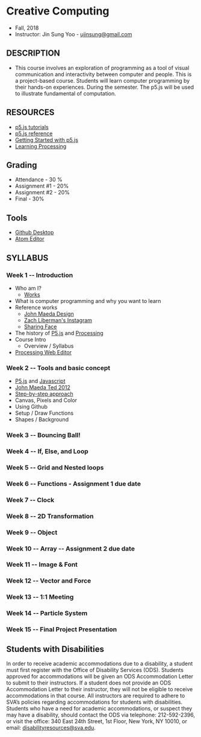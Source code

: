 # Creative Computing
- Fall, 2018
- Instructor: Jin Sung Yoo - ujinsung@gmail.com

## DESCRIPTION
- This course involves an exploration of programming as a tool of visual communication and interactivity between computer and people. This is a project-based course. Students will learn computer programming by their hands-on experiences. During the semester. The p5.js will be used to illustrate fundamental of computation.

## RESOURCES
- [p5.js tutorials](https://p5js.org/learn/)
- [p5.js reference](http://p5js.org/reference)
- [Getting Started with p5.js](http://amzn.to/1PmztVt)
- [Learning Processing](http://learningprocessing.com/)

## Grading
* Attendance - 30 %
* Assignment #1 - 20%
* Assignment #2 - 20%
* Final - 30%

## Tools
* [Github Desktop](https://desktop.github.com/)
* [Atom Editor](https://atom.io/)

## SYLLABUS

### Week 1 -- Introduction
  * Who am I?
    * [Works](https://vimeo.com/136505838)
  * What is computer programming and why you want to learn
  * Reference works
    * [John Maeda Design](https://www.google.com/search?q=john+maeda&source=lnms&tbm=isch&sa=X&ved=0ahUKEwjdlPai1b_RAhUs7oMKHXA_A7UQ_AUICSgC&biw=1167&bih=888#tbm=isch&q=john+maeda+graphic+design&imgrc=PhLxs7TrTqQ07M%3A)
    * [Zach Liberman's Instagram](https://www.instagram.com/zach.lieberman/?hl=en)
    * [Sharing Face](https://vimeo.com/96549043)
  * The history of [P5.js](https://p5js.org/) and [Processing](https://processing.org/)
  * Course Intro
    * Overview / Syllabus
  * [Processing Web Editor](https://editor.p5js.org/)
  
### Week 2 -- Tools and basic concept
  * [P5.js](https://p5js.org/) and [Javascript](https://en.wikipedia.org/wiki/JavaScript)
  * [John Maeda Ted 2012](https://www.ted.com/talks/john_maeda_how_art_technology_and_design_inform_creative_leaders)
  * [Step-by-step approach](https://www.youtube.com/watch?v=cDA3_5982h8)
  * Canvas, Pixels and Color
  * Using Github
  * Setup / Draw Functions
  * Shapes / Background

### Week 3 -- Bouncing Ball!

### Week 4 -- If, Else, and Loop

### Week 5 -- Grid and Nested loops

### Week 6 -- Functions - Assignment 1 due date

### Week 7 -- Clock

### Week 8 -- 2D Transformation

### Week 9 -- Object

### Week 10 -- Array -- Assignment 2 due date

### Week 11 -- Image & Font

### Week 12 -- Vector and Force

### Week 13 -- 1:1 Meeting

### Week 14 -- Particle System

### Week 15 -- Final Project Presentation

## Students with Disabilities

In order to receive academic accommodations due to a disability, a student must first register with the Office of Disability Services (ODS). Students approved for accommodations will be given an ODS Accommodation Letter to submit to their instructors. If a student does not provide an ODS Accommodation Letter to their instructor, they will not be eligible to receive accommodations in that course. All instructors are required to adhere to SVA’s policies regarding accommodations for students with disabilities. Students who have a need for academic accommodations, or suspect they may have a disability, should contact the ODS via telephone: 212-592-2396, or visit the office: 340 East 24th Street, 1st Floor, New York, NY 10010, or email: disabilityresources@sva.edu.
